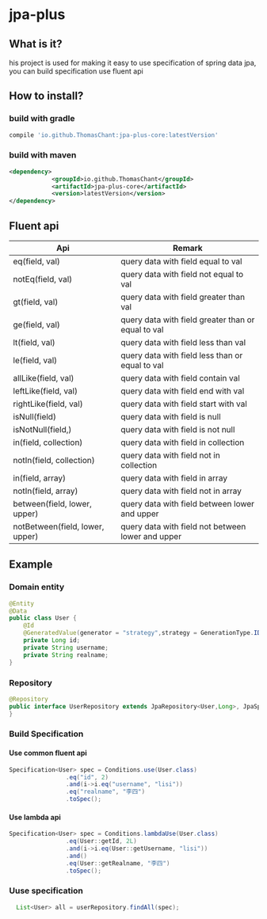 # jpa-plus
## What is it?
his project is used for making it easy to use specification of spring data jpa, you can build specification use fluent api

##  How to install?

### build with gradle

```groovy
compile 'io.github.ThomasChant:jpa-plus-core:latestVersion'
```

### build with maven

```xml
<dependency>
            <groupId>io.github.ThomasChant</groupId>
            <artifactId>jpa-plus-core</artifactId>
            <version>latestVersion</version>
</dependency>
```



## Fluent api

| Api                             | Remark                                              |
| ------------------------------- | --------------------------------------------------- |
| eq(field, val)                  | query data with field equal to val                 |
| notEq(field, val)               | query data with field not equal to val             |
| gt(field, val)                  | query data with field greater than val             |
| ge(field, val)                  | query data with field greater than or equal to val |
| lt(field, val)                  | query data with field less than val                |
| le(field, val)                  | query data with field less than or equal to val    |
| allLike(field, val)             | query data with field contain val                  |
| leftLike(field, val)            | query data with field end with val                 |
| rightLike(field, val)           | query data with field start with val               |
| isNull(field)                   | query data with field is null                      |
| isNotNull(field,)               | query data with field is not null                  |
| in(field, collection)           | query data with field in collection                |
| notIn(field, collection)        | query data with field not in collection            |
| in(field, array)                | query data with field  in array                    |
| notIn(field, array)             | query data with field  not  in array               |
| between(field, lower, upper)    | query data with field  between lower and upper     |
| notBetween(field, lower, upper) | query data with field  not between lower and upper |

## Example

### Domain entity

```java
@Entity
@Data
public class User {
    @Id
    @GeneratedValue(generator = "strategy",strategy = GenerationType.IDENTITY)
    private Long id;
    private String username;
    private String realname;
}
```



### Repository

```java
@Repository
public interface UserRepository extends JpaRepository<User,Long>, JpaSpecificationExecutor<User> {
}
```

### Build Specification

#### Use common fluent api 

```java
Specification<User> spec = Conditions.use(User.class)
                .eq("id", 2)
                .and(i->i.eq("username", "lisi"))
                .eq("realname", "李四")
                .toSpec();
```

#### Use lambda api

```java
Specification<User> spec = Conditions.lambdaUse(User.class)
                .eq(User::getId, 2L)
                .and(i->i.eq(User::getUsername, "lisi"))
                .and()
                .eq(User::getRealname, "李四")
                .toSpec();
```

### Uuse specification

```java
  List<User> all = userRepository.findAll(spec);
```

